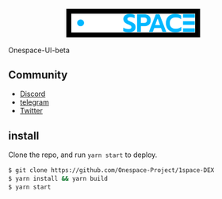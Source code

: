 <p align="center">
  <a href="https://1space.me">
    <img alt="1space" src="/public/os-logo-white.jpeg" style="background: black; padding: 10px" width="250" />
  </a>
</p>

Onespace-UI-beta
## Community

- [Discord](https://discord.com/invite/xud97tybPc)
- [telegram](https://t.me/Onespace_tech)
- [Twitter](https://twitter.com/1space_me)


## install

Clone the repo, and run `yarn start` to deploy.

```bash
$ git clone https://github.com/Onespace-Project/1space-DEX
$ yarn install && yarn build
$ yarn start
```